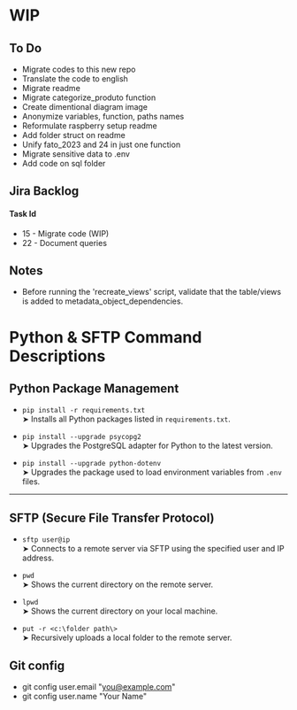 # WIP
## To Do
* Migrate codes to this new repo
* Translate the code to english
* Migrate readme
* Migrate categorize_produto function
* Create dimentional diagram image
* Anonymize variables, function, paths names
* Reformulate raspberry setup readme
* Add folder struct on readme
* Unify fato_2023 and 24 in just one function
* Migrate sensitive data to .env
* Add code on sql folder

## Jira Backlog
#### Task Id 
* 15 - Migrate code (WIP)
* 22 - Document queries

## Notes
* Before running the 'recreate_views' script, validate that the table/views is added to metadata_object_dependencies.

# Python & SFTP Command Descriptions

## Python Package Management

- `pip install -r requirements.txt`  
  ➤ Installs all Python packages listed in `requirements.txt`.

- `pip install --upgrade psycopg2`  
  ➤ Upgrades the PostgreSQL adapter for Python to the latest version.

- `pip install --upgrade python-dotenv`  
  ➤ Upgrades the package used to load environment variables from `.env` files.

---

## SFTP (Secure File Transfer Protocol)

- `sftp user@ip`  
  ➤ Connects to a remote server via SFTP using the specified user and IP address.

- `pwd`  
  ➤ Shows the current directory on the remote server.

- `lpwd`  
  ➤ Shows the current directory on your local machine.

- `put -r <c:\folder path\>`  
  ➤ Recursively uploads a local folder to the remote server.

## Git config
* git config user.email "you@example.com"
* git config user.name "Your Name"
